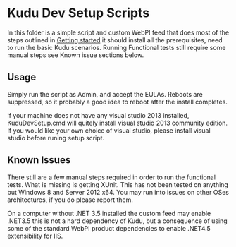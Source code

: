 # Kudu Dev Setup Scripts
In this folder is a simple script and custom WebPI feed that does most of the steps outlined
in [Getting started](https://github.com/projectkudu/kudu/wiki/Getting-started)
it should install all the prerequisites, need to run the basic Kudu scenarios.
Running Functional tests still require some manual steps see Known issue sections below.
## Usage
Simply run the script as Admin, and accept the EULAs. Reboots are suppressed, so
it probably a good idea to reboot after the install completes.

if your machine does not have any visual studio 2013 installed, KuduDevSetup.cmd will quitely install visual studio 2013 community edition. If you would like your own choice of visual studio, please install visual studio before runing setup script.

## Known Issues
There still are a few manual steps required in order to run the functional tests. What is
missing is getting XUnit. This has not been
tested on anything but Windows 8 and Server 2012 x64. You may run into issues
on other OSes architectures, if you do please report them.

On a computer without .NET 3.5 installed the custom feed may enable .NET3.5
this is not a hard dependency of Kudu, but a consequence of using
some of the standard WebPI product dependencies to enable .NET4.5 extensibility for IIS.
